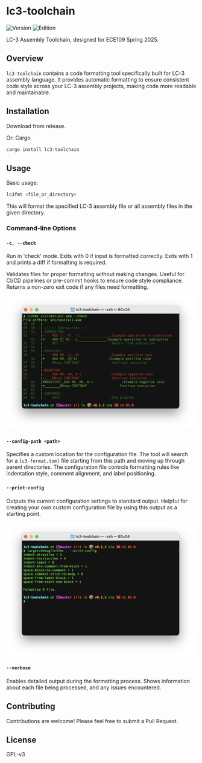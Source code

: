 # lc3-toolchain

![Version](https://img.shields.io/badge/version-0.2.0-blue)
![Edition](https://img.shields.io/badge/edition-2024-orange)

LC-3 Assembly Toolchain, designed for ECE109 Spring 2025.

## Overview

`lc3-toolchain` contains a code formatting tool specifically built for LC-3 assembly language.
It provides automatic formatting to ensure consistent code style across your LC-3 assembly projects, making code more
readable and maintainable.

## Installation

Download from release.

Or:
Cargo

```bash
cargo install lc3-toolchain
```

## Usage

Basic usage:

```bash
lc3fmt <file_or_directory>
```

This will format the specified LC-3 assembly file or all assembly files in the given directory.

### Command-line Options

#### `-c, --check`

Run in 'check' mode. Exits with 0 if input is formatted correctly.
Exits with 1 and prints a diff if formatting is required.

Validates files for proper formatting without making changes.
Useful for CI/CD pipelines or pre-commit hooks to ensure code style compliance.
Returns a non-zero exit code if any files need formatting.

<img src="doc/check_mode.png" alt="Description" width="500">

#### `--config-path <path>`

Specifies a custom location for the configuration file. The tool will search for a `lc3-format.toml` file starting from
this path and moving up through parent directories. The configuration file controls formatting rules like indentation
style, comment alignment, and label positioning.

#### `--print-config`

Outputs the current configuration settings to standard output. Helpful for creating your own custom configuration file
by using this output as a starting point.

<img src="doc/print_config.png" alt="Description" width="500">

#### `--verbose`

Enables detailed output during the formatting process. Shows information about each file being processed, and any issues
encountered.

## Contributing

Contributions are welcome! Please feel free to submit a Pull Request.

## License

GPL-v3
